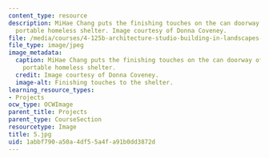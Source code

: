 ```yaml
---
content_type: resource
description: MiHae Chang puts the finishing touches on the can doorway of her team's
  portable homeless shelter. Image courtesy of Donna Coveney.
file: /media/courses/4-125b-architecture-studio-building-in-landscapes-fall-2005/1abbf790a50a4df55a4fa91b0dd3872d_5.jpg
file_type: image/jpeg
image_metadata:
  caption: MiHae Chang puts the finishing touches on the can doorway of her team's
    portable homeless shelter.
  credit: Image courtesy of Donna Coveney.
  image-alt: Finishing touches to the shelter.
learning_resource_types:
- Projects
ocw_type: OCWImage
parent_title: Projects
parent_type: CourseSection
resourcetype: Image
title: 5.jpg
uid: 1abbf790-a50a-4df5-5a4f-a91b0dd3872d
---
```

